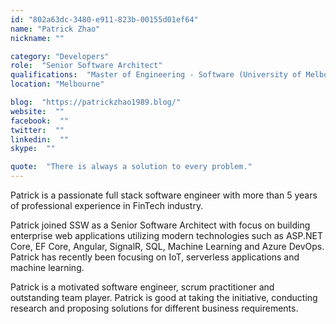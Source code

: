 ```yaml
---
id: "802a63dc-3480-e911-823b-00155d01ef64"
name: "Patrick Zhao"
nickname: ""

category: "Developers"
role:  "Senior Software Architect"
qualifications:  "Master of Engineering - Software (University of Melbourne)"
location: "Melbourne"

blog:  "https://patrickzhao1989.blog/"
website:  ""
facebook:  ""
twitter:  ""
linkedin:  ""
skype:  ""

quote:  "There is always a solution to every problem."
---
```


Patrick is a passionate full stack software engineer with more than 5 years of professional experience in FinTech industry.   

Patrick joined SSW as a Senior Software Architect with focus on building enterprise web applications utilizing modern technologies such as ASP.NET Core, EF Core, Angular, SignalR, SQL, Machine Learning and Azure DevOps.  
Patrick has recently been focusing on IoT, serverless applications and machine learning.   

Patrick is a motivated software engineer, scrum practitioner and outstanding team player. Patrick is good at taking the initiative, conducting research and proposing solutions for different business requirements. 
